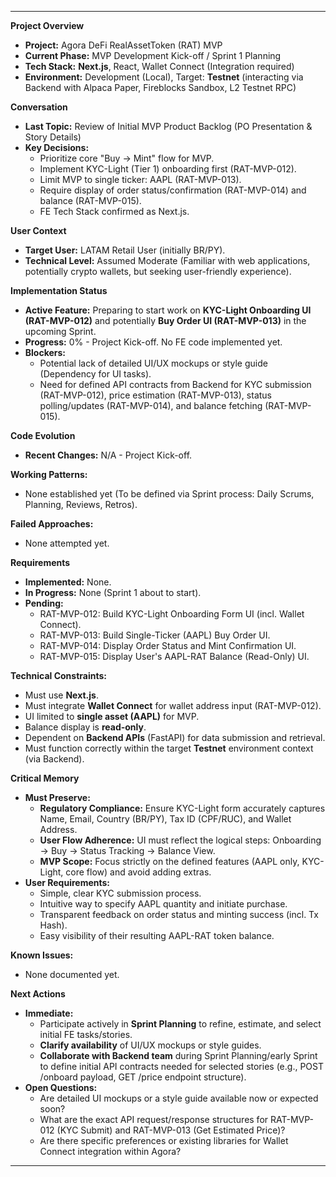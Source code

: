 
---

**Project Overview**

*   **Project:** Agora DeFi RealAssetToken (RAT) MVP
*   **Current Phase:** MVP Development Kick-off / Sprint 1 Planning
*   **Tech Stack:** **Next.js**, React, Wallet Connect (Integration required)
*   **Environment:** Development (Local), Target: **Testnet** (interacting via Backend with Alpaca Paper, Fireblocks Sandbox, L2 Testnet RPC)

**Conversation**

*   **Last Topic:** Review of Initial MVP Product Backlog (PO Presentation & Story Details)
*   **Key Decisions:**
    *   Prioritize core "Buy -> Mint" flow for MVP.
    *   Implement KYC-Light (Tier 1) onboarding first (RAT-MVP-012).
    *   Limit MVP to single ticker: AAPL (RAT-MVP-013).
    *   Require display of order status/confirmation (RAT-MVP-014) and balance (RAT-MVP-015).
    *   FE Tech Stack confirmed as Next.js.

**User Context**

*   **Target User:** LATAM Retail User (initially BR/PY).
*   **Technical Level:** Assumed Moderate (Familiar with web applications, potentially crypto wallets, but seeking user-friendly experience).

**Implementation Status**

*   **Active Feature:** Preparing to start work on **KYC-Light Onboarding UI (RAT-MVP-012)** and potentially **Buy Order UI (RAT-MVP-013)** in the upcoming Sprint.
*   **Progress:** 0% - Project Kick-off. No FE code implemented yet.
*   **Blockers:**
    *   Potential lack of detailed UI/UX mockups or style guide (Dependency for UI tasks).
    *   Need for defined API contracts from Backend for KYC submission (RAT-MVP-012), price estimation (RAT-MVP-013), status polling/updates (RAT-MVP-014), and balance fetching (RAT-MVP-015).

**Code Evolution**

*   **Recent Changes:** N/A - Project Kick-off.

**Working Patterns:**

*   None established yet (To be defined via Sprint process: Daily Scrums, Planning, Reviews, Retros).

**Failed Approaches:**

*   None attempted yet.

**Requirements**

*   **Implemented:** None.
*   **In Progress:** None (Sprint 1 about to start).
*   **Pending:**
    *   RAT-MVP-012: Build KYC-Light Onboarding Form UI (incl. Wallet Connect).
    *   RAT-MVP-013: Build Single-Ticker (AAPL) Buy Order UI.
    *   RAT-MVP-014: Display Order Status and Mint Confirmation UI.
    *   RAT-MVP-015: Display User's AAPL-RAT Balance (Read-Only) UI.

**Technical Constraints:**

*   Must use **Next.js**.
*   Must integrate **Wallet Connect** for wallet address input (RAT-MVP-012).
*   UI limited to **single asset (AAPL)** for MVP.
*   Balance display is **read-only**.
*   Dependent on **Backend APIs** (FastAPI) for data submission and retrieval.
*   Must function correctly within the target **Testnet** environment context (via Backend).

**Critical Memory**

*   **Must Preserve:**
    *   **Regulatory Compliance:** Ensure KYC-Light form accurately captures Name, Email, Country (BR/PY), Tax ID (CPF/RUC), and Wallet Address.
    *   **User Flow Adherence:** UI must reflect the logical steps: Onboarding -> Buy -> Status Tracking -> Balance View.
    *   **MVP Scope:** Focus strictly on the defined features (AAPL only, KYC-Light, core flow) and avoid adding extras.
*   **User Requirements:**
    *   Simple, clear KYC submission process.
    *   Intuitive way to specify AAPL quantity and initiate purchase.
    *   Transparent feedback on order status and minting success (incl. Tx Hash).
    *   Easy visibility of their resulting AAPL-RAT token balance.

**Known Issues:**

*   None documented yet.

**Next Actions**

*   **Immediate:**
    *   Participate actively in **Sprint Planning** to refine, estimate, and select initial FE tasks/stories.
    *   **Clarify availability** of UI/UX mockups or style guides.
    *   **Collaborate with Backend team** during Sprint Planning/early Sprint to define initial API contracts needed for selected stories (e.g., POST /onboard payload, GET /price endpoint structure).
*   **Open Questions:**
    *   Are detailed UI mockups or a style guide available now or expected soon?
    *   What are the exact API request/response structures for RAT-MVP-012 (KYC Submit) and RAT-MVP-013 (Get Estimated Price)?
    *   Are there specific preferences or existing libraries for Wallet Connect integration within Agora?

---

